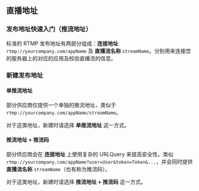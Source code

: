 ## 直播地址

### 发布地址快速入门（推流地址）

标准的 RTMP 发布地址有两部分组成：**连接地址** `rtmp://yourcompany.com/appName` 及 **直播流名称** `streamName`。分别用来连接您的服务器上的对应的应用及校验直播流的信息。

### 新建发布地址

#### 单推流地址

部分供应商仅提供一个单独的推流地址，类似于 `rtmp://yourcompany.com/appName/streamName`。

对于这类地址，新建时请选择 **单推流地址** 这一方式。

#### 推流地址 + 推流码

部分供应商会在 **连接地址** 上使用复杂的 URLQuery 来提高安全性，类似 `rtmp://yourcompany.com/appName?user=User&token=Token&...`，并会同时提供 **直播流名称** `streamName`（也有称为推流码）。

对于这类地址，新建时请选择 **推流地址 + 推流码** 这一方式。



